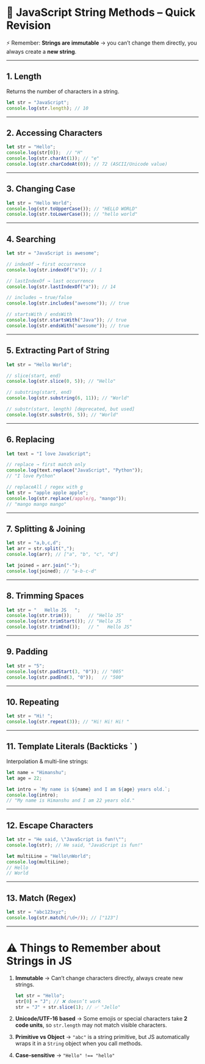 # 📌 JavaScript String Methods – Quick Revision

⚡ Remember: **Strings are immutable** → you can’t change them directly, you always create a **new string**.

---

## 1. **Length**
Returns the number of characters in a string.
```js
let str = "JavaScript";
console.log(str.length); // 10
```

---

## 2. **Accessing Characters**
```js
let str = "Hello";
console.log(str[0]);  // "H"
console.log(str.charAt(1)); // "e"
console.log(str.charCodeAt(0)); // 72 (ASCII/Unicode value)
```

---

## 3. **Changing Case**
```js
let str = "Hello World";
console.log(str.toUpperCase()); // "HELLO WORLD"
console.log(str.toLowerCase()); // "hello world"
```

---

## 4. **Searching**
```js
let str = "JavaScript is awesome";

// indexOf → first occurrence
console.log(str.indexOf("a")); // 1

// lastIndexOf → last occurrence
console.log(str.lastIndexOf("a")); // 14

// includes → true/false
console.log(str.includes("awesome")); // true

// startsWith / endsWith
console.log(str.startsWith("Java")); // true
console.log(str.endsWith("awesome")); // true
```

---

## 5. **Extracting Part of String**
```js
let str = "Hello World";

// slice(start, end)
console.log(str.slice(0, 5)); // "Hello"

// substring(start, end)
console.log(str.substring(6, 11)); // "World"

// substr(start, length) [deprecated, but used]
console.log(str.substr(6, 5)); // "World"
```

---

## 6. **Replacing**
```js
let text = "I love JavaScript";

// replace → first match only
console.log(text.replace("JavaScript", "Python")); 
// "I love Python"

// replaceAll / regex with g
let str = "apple apple apple";
console.log(str.replace(/apple/g, "mango"));
// "mango mango mango"
```

---

## 7. **Splitting & Joining**
```js
let str = "a,b,c,d";
let arr = str.split(","); 
console.log(arr); // ["a", "b", "c", "d"]

let joined = arr.join("-");
console.log(joined); // "a-b-c-d"
```

---

## 8. **Trimming Spaces**
```js
let str = "   Hello JS   ";
console.log(str.trim());      // "Hello JS"
console.log(str.trimStart()); // "Hello JS   "
console.log(str.trimEnd());   // "   Hello JS"
```

---

## 9. **Padding**
```js
let str = "5";
console.log(str.padStart(3, "0")); // "005"
console.log(str.padEnd(3, "0"));   // "500"
```

---

## 10. **Repeating**
```js
let str = "Hi! ";
console.log(str.repeat(3)); // "Hi! Hi! Hi! "
```

---

## 11. **Template Literals (Backticks ` )**
Interpolation & multi-line strings:
```js
let name = "Himanshu";
let age = 22;

let intro = `My name is ${name} and I am ${age} years old.`;
console.log(intro);
// "My name is Himanshu and I am 22 years old."
```

---

## 12. **Escape Characters**
```js
let str = "He said, \"JavaScript is fun!\"";
console.log(str); // He said, "JavaScript is fun!"

let multiLine = "Hello\nWorld"; 
console.log(multiLine);
// Hello
// World
```

---

## 13. **Match (Regex)**
```js
let str = "abc123xyz";
console.log(str.match(/\d+/)); // ["123"]
```

---

# ⚠️ Things to Remember about Strings in JS
1. **Immutable** → Can’t change characters directly, always create new strings.  
   ```js
   let str = "Hello";
   str[0] = "J"; // ❌ doesn’t work
   str = "J" + str.slice(1); // ✅ "Jello"
   ```

2. **Unicode/UTF-16 based** → Some emojis or special characters take **2 code units**, so `str.length` may not match visible characters.  

3. **Primitive vs Object** → `"abc"` is a string primitive, but JS automatically wraps it in a `String` object when you call methods.

4. **Case-sensitive** → `"Hello" !== "hello"`

